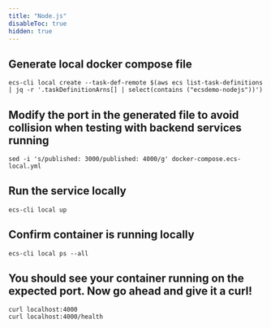 ```yaml
---
title: "Node.js"
disableToc: true
hidden: true
---
```


## Generate local docker compose file

```
ecs-cli local create --task-def-remote $(aws ecs list-task-definitions | jq -r '.taskDefinitionArns[] | select(contains ("ecsdemo-nodejs"))')
```

## Modify the port in the generated file to avoid collision when testing with backend services running

```
sed -i 's/published: 3000/published: 4000/g' docker-compose.ecs-local.yml
```

## Run the service locally

```
ecs-cli local up
```

## Confirm container is running locally

```
ecs-cli local ps --all
```

## You should see your container running on the expected port. Now go ahead and give it a curl!

```
curl localhost:4000
curl localhost:4000/health
```

